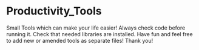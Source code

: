 # Productivity_Tools
Small Tools which can make your life easier!
Always check code before running it.
Check that needed libraries are installed.
Have fun and feel free to add new or amended tools as separate files!
Thank you!

